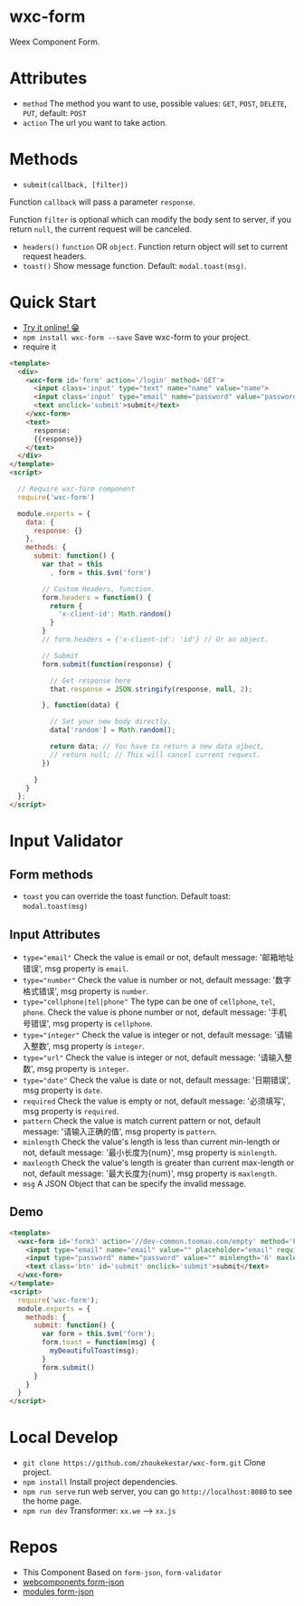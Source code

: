 # wxc-form
Weex Component Form.

# Attributes
* `method` The method you want to use, possible values: `GET`, `POST`, `DELETE`, `PUT`, default: `POST`
* `action` The url you want to take action.

# Methods
* `submit(callback, [filter])`

Function `callback` will pass a parameter `response`.

Function `filter` is optional which can modify the body sent to server, if you return `null`, the current request will be canceled.

* `headers()` `function` OR `object`. Function return object will set to current request headers.
* `toast()` Show message function. Default: `modal.toast(msg)`.

# Quick Start
* [Try it online! 😁](https://zhoukekestar.github.io/wxc-form/public/)
* `npm install wxc-form --save` Save wxc-form to your project.
* require it
```html
<template>
  <div>
    <wxc-form id='form' action='/login' method='GET'>
      <input class='input' type="text" name="name" value="name">
      <input class='input' type="email" name="password" value="password">
      <text onclick='submit'>submit</text>
    </wxc-form>
    <text>
      response:
      {{response}}
    </text>
  </div>
</template>
<script>

  // Require wxc-form component
  require('wxc-form')

  module.exports = {
    data: {
      response: {}
    },
    methods: {
      submit: function() {
        var that = this
          , form = this.$vm('form')

        // Custom Headers, function.
        form.headers = function() {
          return {
            'x-client-id': Math.random()
          }
        }
        // form.headers = {'x-client-id': 'id'} // Or an object.

        // Submit
        form.submit(function(response) {

          // Get response here
          that.response = JSON.stringify(response, null, 2);

        }, function(data) {

          // Set your new body directly.
          data['random'] = Math.random();

          return data; // You have to return a new data ojbect,
          // return null; // This will cancel current request.
        })

      }
    }
  };
</script>
```

# Input Validator

## Form methods
* `toast` you can override the toast function. Default toast: `modal.toast(msg)`

## Input Attributes
* `type="email"` Check the value is email or not, default message: '邮箱地址错误', msg property is `email`.
* `type="number"` Check the value is number or not, default message: '数字格式错误', msg property is `number`.
* `type="cellphone|tel|phone"` The type can be one of `cellphone`, `tel`, `phone`. Check the value is phone number or not, default message: '手机号错误', msg property is `cellphone`.
* `type="integer"` Check the value is integer or not, default message: '请输入整数', msg property is `integer`.
* `type="url"` Check the value is integer or not, default message: '请输入整数', msg property is `integer`.
* `type="date"` Check the value is date or not, default message: '日期错误', msg property is `date`.
* `required` Check the value is empty or not, default message: '必须填写', msg property is `required`.
* `pattern` Check the value is match current pattern or not, default message: '请输入正确的值', msg property is `pattern`.
* `minlength` Check the value's length is less than current min-length or not, default message: '最小长度为{num}', msg property is `minlength`.
* `maxlength` Check the value's length is greater than current max-length or not, default message: '最大长度为{num}', msg property is `maxlength`.
* `msg` A JSON Object that can be specify the invalid message.

## Demo
```html
<template>
  <wxc-form id='form3' action='//dev-common.toomao.com/empty' method='POST'>
    <input type="email" name="email" value="" placeholder="email" required>
    <input type="password" name="password" value="" minlength='6' maxlength="20" required msg='{"minlength": "Password is too short", "required": "oh! you forget your password"}'>
    <text class='btn' id='submit' onclick='submit'>submit</text>
  </wxc-form>
</template>
<script>
  require('wxc-form');
  module.exports = {
    methods: {
      submit: function() {
        var form = this.$vm('form');
        form.toast = function(msg) {
          myDeautifulToast(msg);
        }
        form.submit()
      }
    }
  }
</script>
```
# Local Develop
* `git clone https://github.com/zhoukekestar/wxc-form.git` Clone project.
* `npm install` Install project dependencies.
* `npm run serve` run web server, you can go `http://localhost:8080` to see the home page.
* `npm run dev` Transformer: `xx.we` --> `xx.js`

# Repos
* This Component Based on `form-json`, `form-validator`
* [webcomponents form-json](https://github.com/zhoukekestar/webcomponents/tree/master/components/form-json)
* [modules form-json](https://github.com/zhoukekestar/modules/tree/master/src/formJSON)
